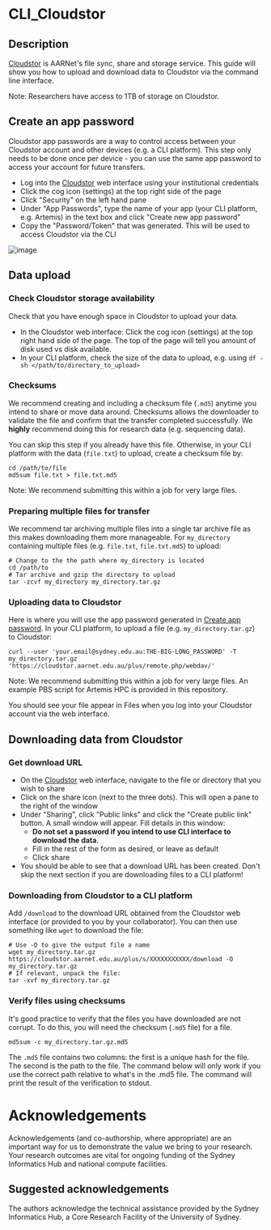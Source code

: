 # CLI_Cloudstor

## Description

[Cloudstor](https://cloudstor.aarnet.edu.au/) is AARNet's file sync, share and storage service. This guide will show you how to upload and download data to Cloudstor via the command line interface.

Note: Researchers have access to 1TB of storage on Cloudstor.

## Create an app password

Cloudstor app passwords are a way to control access between your Cloudstor account and other devices (e.g. a CLI platform). This step only needs to be done once per device - you can use the same app password to access your account for future transfers. 

* Log into the [Cloudstor](https://cloudstor.aarnet.edu.au/) web interface using your institutional credentials
* Click the cog icon (settings) at the top right side of the page
* Click "Security" on the left hand pane
* Under "App Passwords", type the name of your app (your CLI platform, e.g. Artemis) in the text box and click "Create new app password"
* Copy the "Password/Token" that was generated. This will be used to access Cloudstor via the CLI

![image](https://user-images.githubusercontent.com/49257820/163305774-26896f75-5e0f-4faf-bc15-25c8d2f71abb.png)

## Data upload

### Check Cloudstor storage availability

Check that you have enough space in Cloudstor to upload your data.

* In the Cloudstor web interface: Click the cog icon (settings) at the top right hand side of the page. The top of the page will tell you amount of disk used vs disk available.
* In your CLI platform, check the size of the data to upload, e.g. using `df -sh </path/to/directory_to_upload>`

### Checksums

We recommend creating and including a checksum file (`.md5`) anytime you intend to share or move data around. Checksums allows the downloader to validate the file and confirm that the transfer completed successfully. We __highly__ recommend doing this for research data (e.g. sequencing data). 

You can skip this step if you already have this file. Otherwise, in your CLI platform with the data (`file.txt`) to upload, create a checksum file by:

```
cd /path/to/file
md5sum file.txt > file.txt.md5
```

Note: We recommend submitting this within a job for very large files. 

### Preparing multiple files for transfer

We recommend tar archiving multiple files into a single tar archive file as this makes downloading them more manageable. For `my_directory` containing multiple files (e.g. `file.txt`, `file.txt.md5`) to upload:

```
# Change to the the path where my_directory is located
cd /path/to
# Tar archive and gzip the directory to upload
tar -zcvf my_directory my_directory.tar.gz
```

### Uploading data to Cloudstor

Here is where you will use the app password generated in [Create app password](#Create-app-password). In your CLI platform, to upload a file (e.g. `my_directory.tar.gz`) to Cloudstor:

```
curl --user 'your.email@sydney.edu.au:THE-BIG-LONG_PASSWORD' -T my_directory.tar.gz 'https://cloudstor.aarnet.edu.au/plus/remote.php/webdav/'
```

Note: We recommend submitting this within a job for very large files. An example PBS script for Artemis HPC is provided in this repository.

You should see your file appear in Files when you log into your Cloudstor account via the web interface.

## Downloading data from Cloudstor

### Get download URL

* On the [Cloudstor](https://cloudstor.aarnet.edu.au/) web interface, navigate to the file or directory that you wish to share
* Click on the share icon (next to the three dots). This will open a pane to the right of the window
* Under "Sharing", click "Public links" and click the "Create public link" button. A small window will appear. Fill details in this window:
  * __Do not set a password if you intend to use CLI interface to download the data__. 
  * Fill in the rest of the form as desired, or leave as default
  * Click share
* You should be able to see that a download URL has been created. Don't skip the next section if you are downloading files to a CLI platform!

### Downloading from Cloudstor to a CLI platform

Add `/download` to the download URL obtained from the Cloudstor web interface (or provided to you by your collaborator). You can then use something like `wget` to download the file:

```
# Use -O to give the output file a name
wget my_directory.tar.gz https://cloudstor.aarnet.edu.au/plus/s/XXXXXXXXXXX/download -O my_directory.tar.gz
# If relevant, unpack the file:
tar -xvf my_directory.tar.gz
```

### Verify files using checksums

It's good practice to verify that the files you have downloaded are not corrupt. To do this, you will need the checksum (`.md5` file) for a file. 

```
md5sum -c my_directory.tar.gz.md5
```

The `.md5` file contains two columns: the first is a unique hash for the file. The second is the path to the file. The command below will only work if you use the correct path relative to what's in the .md5 file. The command will print the result of the verification to stdout. 

# Acknowledgements

Acknowledgements (and co-authorship, where appropriate) are an important way for us to demonstrate the value we bring to your research. Your research outcomes are vital for ongoing funding of the Sydney Informatics Hub and national compute facilities.

## Suggested acknowledgements

The authors acknowledge the technical assistance provided by the Sydney Informatics Hub, a Core Research Facility of the University of Sydney. 
